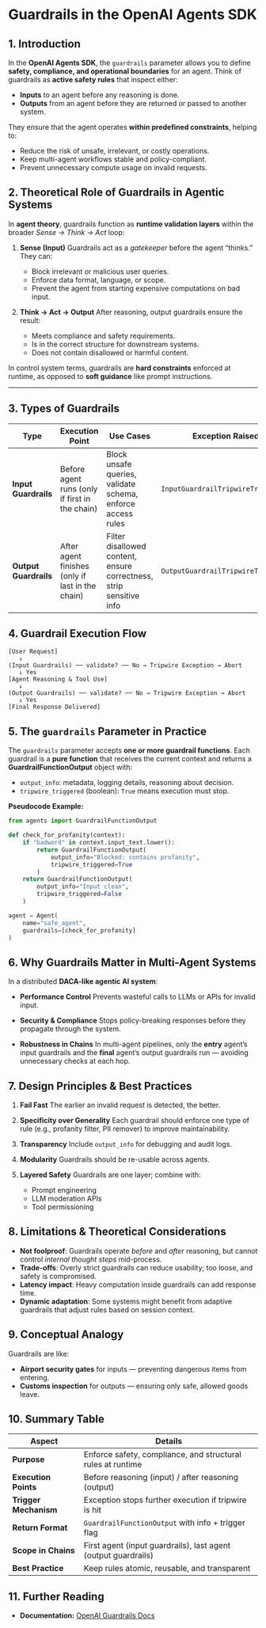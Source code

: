 # Guardrails in the OpenAI Agents SDK

## 1. Introduction

In the **OpenAI Agents SDK**, the `guardrails` parameter allows you to define **safety, compliance, and operational boundaries** for an agent.
Think of guardrails as **active safety rules** that inspect either:

* **Inputs** to an agent before any reasoning is done.
* **Outputs** from an agent before they are returned or passed to another system.

They ensure that the agent operates **within predefined constraints**, helping to:

* Reduce the risk of unsafe, irrelevant, or costly operations.
* Keep multi-agent workflows stable and policy-compliant.
* Prevent unnecessary compute usage on invalid requests.


## 2. Theoretical Role of Guardrails in Agentic Systems

In **agent theory**, guardrails function as **runtime validation layers** within the broader *Sense → Think → Act* loop:

1. **Sense (Input)**
   Guardrails act as a *gatekeeper* before the agent “thinks.” They can:

   * Block irrelevant or malicious user queries.
   * Enforce data format, language, or scope.
   * Prevent the agent from starting expensive computations on bad input.

2. **Think → Act → Output**
   After reasoning, output guardrails ensure the result:

   * Meets compliance and safety requirements.
   * Is in the correct structure for downstream systems.
   * Does not contain disallowed or harmful content.

In control system terms, guardrails are **hard constraints** enforced at runtime, as opposed to **soft guidance** like prompt instructions.

---

## 3. Types of Guardrails

| Type                  | Execution Point                                  | Use Cases                                                           | Exception Raised                   |
| --------------------- | ------------------------------------------------ | ------------------------------------------------------------------- | ---------------------------------- |
| **Input Guardrails**  | Before agent runs (only if first in the chain)   | Block unsafe queries, validate schema, enforce access rules         | `InputGuardrailTripwireTriggered`  |
| **Output Guardrails** | After agent finishes (only if last in the chain) | Filter disallowed content, ensure correctness, strip sensitive info | `OutputGuardrailTripwireTriggered` |


## 4. Guardrail Execution Flow

```
[User Request]
   ↓
(Input Guardrails) ── validate? ── No → Tripwire Exception → Abort
   ↓ Yes
[Agent Reasoning & Tool Use]
   ↓
(Output Guardrails) ── validate? ── No → Tripwire Exception → Abort
   ↓ Yes
[Final Response Delivered]
```


## 5. The `guardrails` Parameter in Practice

The `guardrails` parameter accepts **one or more guardrail functions**.
Each guardrail is a **pure function** that receives the current context and returns a **GuardrailFunctionOutput** object with:

* `output_info`: metadata, logging details, reasoning about decision.
* `tripwire_triggered` (boolean): `True` means execution must stop.

**Pseudocode Example:**

```python
from agents import GuardrailFunctionOutput

def check_for_profanity(context):
    if "badword" in context.input_text.lower():
        return GuardrailFunctionOutput(
            output_info="Blocked: contains profanity",
            tripwire_triggered=True
        )
    return GuardrailFunctionOutput(
        output_info="Input clean",
        tripwire_triggered=False
    )

agent = Agent(
    name="safe_agent",
    guardrails=[check_for_profanity]
)
```


## 6. Why Guardrails Matter in Multi-Agent Systems

In a distributed **DACA-like agentic AI system**:

* **Performance Control**
  Prevents wasteful calls to LLMs or APIs for invalid input.

* **Security & Compliance**
  Stops policy-breaking responses before they propagate through the system.

* **Robustness in Chains**
  In multi-agent pipelines, only the **entry** agent’s input guardrails and the **final** agent’s output guardrails run — avoiding unnecessary checks at each hop.


## 7. Design Principles & Best Practices

1. **Fail Fast**
   The earlier an invalid request is detected, the better.

2. **Specificity over Generality**
   Each guardrail should enforce one type of rule (e.g., profanity filter, PII remover) to improve maintainability.

3. **Transparency**
   Include `output_info` for debugging and audit logs.

4. **Modularity**
   Guardrails should be re-usable across agents.

5. **Layered Safety**
   Guardrails are one layer; combine with:

   * Prompt engineering
   * LLM moderation APIs
   * Tool permissioning


## 8. Limitations & Theoretical Considerations

* **Not foolproof**: Guardrails operate *before* and *after* reasoning, but cannot control *internal thought steps* mid-process.
* **Trade-offs**: Overly strict guardrails can reduce usability; too loose, and safety is compromised.
* **Latency impact**: Heavy computation inside guardrails can add response time.
* **Dynamic adaptation**: Some systems might benefit from adaptive guardrails that adjust rules based on session context.


## 9. Conceptual Analogy

Guardrails are like:

* **Airport security gates** for inputs — preventing dangerous items from entering.
* **Customs inspection** for outputs — ensuring only safe, allowed goods leave.


## 10. Summary Table

| Aspect                | Details                                                        |
| --------------------- | -------------------------------------------------------------- |
| **Purpose**           | Enforce safety, compliance, and structural rules at runtime    |
| **Execution Points**  | Before reasoning (input) / after reasoning (output)            |
| **Trigger Mechanism** | Exception stops further execution if tripwire is hit           |
| **Return Format**     | `GuardrailFunctionOutput` with info + trigger flag             |
| **Scope in Chains**   | First agent (input guardrails), last agent (output guardrails) |
| **Best Practice**     | Keep rules atomic, reusable, and transparent                   |


## 11. Further Reading

* **Documentation:** [OpenAI Guardrails Docs](https://openai.github.io/openai-agents-python/guardrails/)


